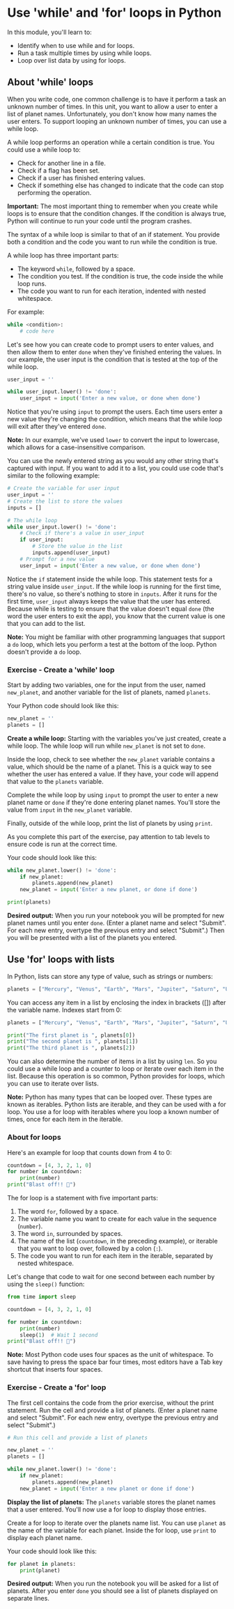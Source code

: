 
# Use 'while' and 'for' loops in Python

In this module, you'll learn to:

- Identify when to use while and for loops.
- Run a task multiple times by using while loops.
- Loop over list data by using for loops.

## About 'while' loops

When you write code, one common challenge is to have it perform a task an unknown number of times. In this unit, you want to allow a user to enter a list of planet names. Unfortunately, you don't know how many names the user enters. To support looping an unknown number of times, you can use a while loop.

A while loop performs an operation while a certain condition is true. You could use a while loop to:

- Check for another line in a file.
- Check if a flag has been set.
- Check if a user has finished entering values.
- Check if something else has changed to indicate that the code can stop performing the operation.

**Important:** The most important thing to remember when you create while loops is to ensure that the condition changes. If the condition is always true, Python will continue to run your code until the program crashes.

The syntax of a while loop is similar to that of an if statement. You provide both a condition and the code you want to run while the condition is true.

A while loop has three important parts:

- The keyword `while`, followed by a space.
- The condition you test. If the condition is true, the code inside the while loop runs.
- The code you want to run for each iteration, indented with nested whitespace.

For example:

```python
while <condition>:
    # code here
```

Let's see how you can create code to prompt users to enter values, and then allow them to enter `done` when they've finished entering the values. In our example, the user input is the condition that is tested at the top of the while loop.

```python
user_input = ''

while user_input.lower() != 'done':
    user_input = input('Enter a new value, or done when done')
```

Notice that you're using `input` to prompt the users. Each time users enter a new value they're changing the condition, which means that the while loop will exit after they've entered `done`.

**Note:** In our example, we've used `lower` to convert the input to lowercase, which allows for a case-insensitive comparison.

You can use the newly entered string as you would any other string that's captured with input. If you want to add it to a list, you could use code that's similar to the following example:

```python
# Create the variable for user input
user_input = ''
# Create the list to store the values
inputs = []

# The while loop
while user_input.lower() != 'done':
    # Check if there's a value in user_input
    if user_input:
        # Store the value in the list
        inputs.append(user_input)
    # Prompt for a new value
    user_input = input('Enter a new value, or done when done')
```

Notice the `if` statement inside the while loop. This statement tests for a string value inside `user_input`. If the while loop is running for the first time, there's no value, so there's nothing to store in `inputs`. After it runs for the first time, `user_input` always keeps the value that the user has entered. Because while is testing to ensure that the value doesn't equal `done` (the word the user enters to exit the app), you know that the current value is one that you can add to the list.

**Note:** You might be familiar with other programming languages that support a `do` loop, which lets you perform a test at the bottom of the loop. Python doesn't provide a `do` loop.

### Exercise - Create a 'while' loop

Start by adding two variables, one for the input from the user, named `new_planet`, and another variable for the list of planets, named `planets`.

Your Python code should look like this:

```python
new_planet = ''
planets = []
```

**Create a while loop:** Starting with the variables you've just created, create a while loop. The while loop will run while `new_planet` is not set to `done`.

Inside the loop, check to see whether the `new_planet` variable contains a value, which should be the name of a planet. This is a quick way to see whether the user has entered a value. If they have, your code will append that value to the `planets` variable.

Complete the while loop by using `input` to prompt the user to enter a new planet name or `done` if they're done entering planet names. You'll store the value from `input` in the `new_planet` variable.

Finally, outside of the while loop, print the list of planets by using `print`.

As you complete this part of the exercise, pay attention to tab levels to ensure code is run at the correct time.

Your code should look like this:

```python
while new_planet.lower() != 'done':
    if new_planet:
        planets.append(new_planet)
    new_planet = input('Enter a new planet, or done if done')

print(planets)
```

**Desired output:** When you run your notebook you will be prompted for new planet names until you enter `done`. (Enter a planet name and select "Submit". For each new entry, overtype the previous entry and select "Submit".) Then you will be presented with a list of the planets you entered.

## Use 'for' loops with lists

In Python, lists can store any type of value, such as strings or numbers:

```python
planets = ["Mercury", "Venus", "Earth", "Mars", "Jupiter", "Saturn", "Uranus", "Neptune"]
```

You can access any item in a list by enclosing the index in brackets ([]) after the variable name. Indexes start from 0:

```python
planets = ["Mercury", "Venus", "Earth", "Mars", "Jupiter", "Saturn", "Uranus", "Neptune"]

print("The first planet is ", planets[0])
print("The second planet is ", planets[1])
print("The third planet is ", planets[2])
```

You can also determine the number of items in a list by using `len`. So you could use a while loop and a counter to loop or iterate over each item in the list. Because this operation is so common, Python provides for loops, which you can use to iterate over lists.

**Note:** Python has many types that can be looped over. These types are known as iterables. Python lists are iterable, and they can be used with a for loop. You use a for loop with iterables where you loop a known number of times, once for each item in the iterable.

### About for loops

Here's an example for loop that counts down from 4 to 0:

```python
countdown = [4, 3, 2, 1, 0]
for number in countdown:
    print(number)
print("Blast off!! 🚀")


```

The for loop is a statement with five important parts:

1. The word `for`, followed by a space.
2. The variable name you want to create for each value in the sequence (`number`).
3. The word `in`, surrounded by spaces.
4. The name of the list (`countdown`, in the preceding example), or iterable that you want to loop over, followed by a colon (`:`).
5. The code you want to run for each item in the iterable, separated by nested whitespace.

Let's change that code to wait for one second between each number by using the `sleep()` function:

```python
from time import sleep

countdown = [4, 3, 2, 1, 0]

for number in countdown:
    print(number)
    sleep(1)  # Wait 1 second
print("Blast off!! 🚀")
```

**Note:** Most Python code uses four spaces as the unit of whitespace. To save having to press the space bar four times, most editors have a Tab key shortcut that inserts four spaces.

### Exercise - Create a 'for' loop

The first cell contains the code from the prior exercise, without the print statement. Run the cell and provide a list of planets. (Enter a planet name and select "Submit". For each new entry, overtype the previous entry and select "Submit".)

```python
# Run this cell and provide a list of planets

new_planet = ''
planets = []

while new_planet.lower() != 'done':
    if new_planet:
        planets.append(new_planet)
    new_planet = input('Enter a new planet or done if done')
```

**Display the list of planets:** The `planets` variable stores the planet names that a user entered. You'll now use a for loop to display those entries.

Create a for loop to iterate over the planets name list. You can use `planet` as the name of the variable for each planet. Inside the for loop, use `print` to display each planet name.

Your code should look like this:

```python
for planet in planets:
    print(planet)
```

**Desired output:** When you run the notebook you will be asked for a list of planets. After you enter `done` you should see a list of planets displayed on separate lines.

